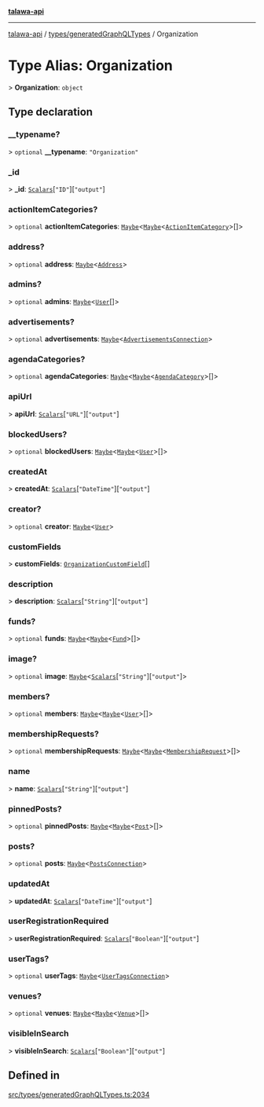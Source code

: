[**talawa-api**](../../../README.md)

***

[talawa-api](../../../modules.md) / [types/generatedGraphQLTypes](../README.md) / Organization

# Type Alias: Organization

\> **Organization**: `object`

## Type declaration

### \_\_typename?

\> `optional` **\_\_typename**: `"Organization"`

### \_id

\> **\_id**: [`Scalars`](Scalars.md)\[`"ID"`\]\[`"output"`\]

### actionItemCategories?

\> `optional` **actionItemCategories**: [`Maybe`](Maybe.md)\<[`Maybe`](Maybe.md)\<[`ActionItemCategory`](ActionItemCategory.md)\>[]\>

### address?

\> `optional` **address**: [`Maybe`](Maybe.md)\<[`Address`](Address.md)\>

### admins?

\> `optional` **admins**: [`Maybe`](Maybe.md)\<[`User`](User.md)[]\>

### advertisements?

\> `optional` **advertisements**: [`Maybe`](Maybe.md)\<[`AdvertisementsConnection`](AdvertisementsConnection.md)\>

### agendaCategories?

\> `optional` **agendaCategories**: [`Maybe`](Maybe.md)\<[`Maybe`](Maybe.md)\<[`AgendaCategory`](AgendaCategory.md)\>[]\>

### apiUrl

\> **apiUrl**: [`Scalars`](Scalars.md)\[`"URL"`\]\[`"output"`\]

### blockedUsers?

\> `optional` **blockedUsers**: [`Maybe`](Maybe.md)\<[`Maybe`](Maybe.md)\<[`User`](User.md)\>[]\>

### createdAt

\> **createdAt**: [`Scalars`](Scalars.md)\[`"DateTime"`\]\[`"output"`\]

### creator?

\> `optional` **creator**: [`Maybe`](Maybe.md)\<[`User`](User.md)\>

### customFields

\> **customFields**: [`OrganizationCustomField`](OrganizationCustomField.md)[]

### description

\> **description**: [`Scalars`](Scalars.md)\[`"String"`\]\[`"output"`\]

### funds?

\> `optional` **funds**: [`Maybe`](Maybe.md)\<[`Maybe`](Maybe.md)\<[`Fund`](Fund.md)\>[]\>

### image?

\> `optional` **image**: [`Maybe`](Maybe.md)\<[`Scalars`](Scalars.md)\[`"String"`\]\[`"output"`\]\>

### members?

\> `optional` **members**: [`Maybe`](Maybe.md)\<[`Maybe`](Maybe.md)\<[`User`](User.md)\>[]\>

### membershipRequests?

\> `optional` **membershipRequests**: [`Maybe`](Maybe.md)\<[`Maybe`](Maybe.md)\<[`MembershipRequest`](MembershipRequest.md)\>[]\>

### name

\> **name**: [`Scalars`](Scalars.md)\[`"String"`\]\[`"output"`\]

### pinnedPosts?

\> `optional` **pinnedPosts**: [`Maybe`](Maybe.md)\<[`Maybe`](Maybe.md)\<[`Post`](Post.md)\>[]\>

### posts?

\> `optional` **posts**: [`Maybe`](Maybe.md)\<[`PostsConnection`](PostsConnection.md)\>

### updatedAt

\> **updatedAt**: [`Scalars`](Scalars.md)\[`"DateTime"`\]\[`"output"`\]

### userRegistrationRequired

\> **userRegistrationRequired**: [`Scalars`](Scalars.md)\[`"Boolean"`\]\[`"output"`\]

### userTags?

\> `optional` **userTags**: [`Maybe`](Maybe.md)\<[`UserTagsConnection`](UserTagsConnection.md)\>

### venues?

\> `optional` **venues**: [`Maybe`](Maybe.md)\<[`Maybe`](Maybe.md)\<[`Venue`](Venue.md)\>[]\>

### visibleInSearch

\> **visibleInSearch**: [`Scalars`](Scalars.md)\[`"Boolean"`\]\[`"output"`\]

## Defined in

[src/types/generatedGraphQLTypes.ts:2034](https://github.com/PalisadoesFoundation/talawa-api/blob/3a5276aff43f5de4f7fab3ec9683a420dcdc7a06/src/types/generatedGraphQLTypes.ts#L2034)
